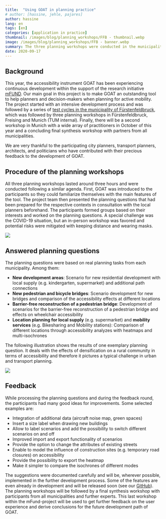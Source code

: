 ```yaml
---
title:  "Using GOAT in planning practice"
# author: [hassine, jehle, pajares]
author: hassine
lang: en
tags: [en]
categories: [application in practice]
thumbnail: /images/blog/planning_workshops/FFB - thumbnail.webp
image: /images/blog/planning_workshops/FFB - banner.webp
summary: The three planning workshops were conducted in the municipalities of Fürstenfeldbruck and Freising and at TUM. Experts from different backgrounds such as city planners, transport planners, architects, and politicians participated in these workshops and contributed to the further development of GOAT.
date: 2020-09-17
---
```

## Background

This year, the accessibility instrument GOAT has been experiencing continuous development within the support of the research initiative [mFUND](https://www.bmvi.de/DE/Themen/Digitales/mFund/Ueberblick/ueberblick.html). Our main goal in this project is to make GOAT an outstanding tool to help planners and decision-makers when planning for active mobility. The project started with an intensive development process and was followed by a series of [test cycles in the municipality of Fürstenfeldbruck](../2020-05-25-testcycles), which was followed by three planning workshops in Fürstenfeldbruck, Freising and Munich (TUM internal). Finally, there will be a second workshop in Munich with a wide array of practitioners in October of this year and a concluding final synthesis workshop with partners from all municipalities.

We are very thankful to the participating city planners, transport planners, architects, and politicians who have contributed with their precious feedback to the development of GOAT. 

## Procedure of the planning workshops

All three planning workshops lasted around three hours and were conducted following a similar agenda. First, GOAT was introduced to the participants so they could familiarize themselves with the main features of the tool. The project team then presented the planning questions that had been prepared for the respective contexts in consultation with the local planners beforehand. The participants formed groups based on their interests and worked on the planning questions. A special challenge was the COVID-19 situation, but an in-person workshop was favored and potential risks were mitigated with keeping distance and wearing masks.

![](/images/blog/planning_workshops/images_FR_FFB.png)

## Answered planning questions

The planning questions were based on real planning tasks from each municipality. Among them:
- **New development areas**: Scenario for new residential development with local supply (e.g. kindergarten, supermarket) and additional path connections
- **New pedestrian and bicycle bridges**: Scenario development for new bridges and comparison of the accessibility effects at different locations
- **Barrier-free reconstruction of a pedestrian bridge**: Development of scenarios for the barrier-free reconstruction of a pedestrian bridge and effects on wheelchair accessibility 
- **Location planning for local supply** (e.g. supermarket) and **mobility services** (e.g. Bikesharing and Mobility stations): Comparison of different locations through accessibility analyzes with heatmaps and multi-isochrones 

The following illustration shows the results of one exemplary planning question. It deals with the effects of densification on a rural community in terms of accessibility and therefore it pictures a typical challenge in urban and transport planning.

![](/images/blog/planning_workshops/Blogpost_planning_workshop_graphic.png)

## Feedback

While processing the planning questions and during the feedback round, the participants had many good ideas for improvements. 
Some selected examples are:
- Integration of additional data (aircraft noise map, green spaces)
- Insert a size label when drawing new buildings
- Allow to label scenarios and add the possibility to switch different scenarios on and off
- Improved import and export functionality of scenarios
- Provide the option to change the attributes of existing streets
- Enable to model the influence of construction sites (e.g. temporary road closures) on accessibility
- Provide the possibility to export the heatmap
- Make it simpler to compare the isochrones of different modes

The suggestions were documented carefully and will be, wherever possible, implemented in the further development process. Some of the features are even already in development and will be released soon (see our [GitHub](https://github.com/goat-community/goat)). The planning workshops will be followed by a final synthesis workshop with participants from all municipalities and further experts. This last workshop within the mFund-project will be used to get further feedback on the user experience and derive conclusions for the future development path of GOAT.
